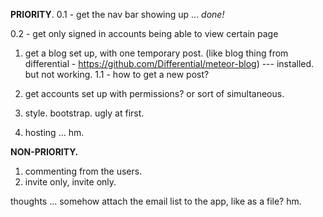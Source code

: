 **PRIORITY**.
0.1 - get the nav bar showing up ... *done!*

0.2 - get only signed in accounts being able to view certain page 


1. get a blog set up, with one temporary post. (like blog thing from differential - https://github.com/Differential/meteor-blog)
--- installed. but not working. 
1.1 - how to get a new post? 

2. get accounts set up with permissions? or sort of simultaneous. 

3. style. bootstrap. ugly at first.

4. hosting ... hm. 

**NON-PRIORITY.**
1. commenting from the users. 
2. invite only, invite only. 

thoughts ... somehow attach the email list to the app, like as a file? hm. 
